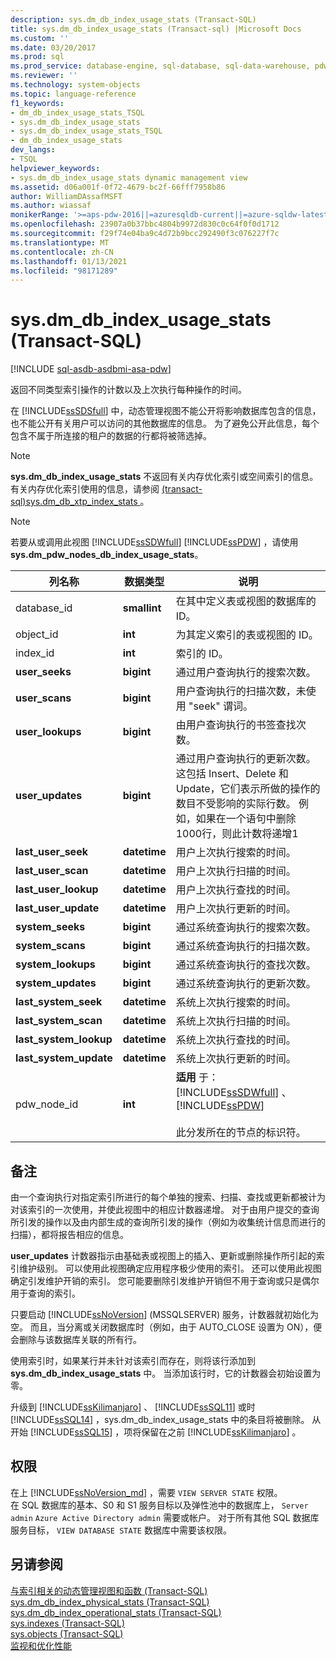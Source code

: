 ```yaml
---
description: sys.dm_db_index_usage_stats (Transact-SQL)
title: sys.dm_db_index_usage_stats (Transact-sql) |Microsoft Docs
ms.custom: ''
ms.date: 03/20/2017
ms.prod: sql
ms.prod_service: database-engine, sql-database, sql-data-warehouse, pdw
ms.reviewer: ''
ms.technology: system-objects
ms.topic: language-reference
f1_keywords:
- dm_db_index_usage_stats_TSQL
- sys.dm_db_index_usage_stats
- sys.dm_db_index_usage_stats_TSQL
- dm_db_index_usage_stats
dev_langs:
- TSQL
helpviewer_keywords:
- sys.dm_db_index_usage_stats dynamic management view
ms.assetid: d06a001f-0f72-4679-bc2f-66fff7958b86
author: WilliamDAssafMSFT
ms.author: wiassaf
monikerRange: '>=aps-pdw-2016||=azuresqldb-current||=azure-sqldw-latest||>=sql-server-2016||>=sql-server-linux-2017||=azuresqldb-mi-current'
ms.openlocfilehash: 23907a0b37bbc4804b9972d830c0c64f0f0d1712
ms.sourcegitcommit: f29f74e04ba9c4d72b9bcc292490f3c076227f7c
ms.translationtype: MT
ms.contentlocale: zh-CN
ms.lasthandoff: 01/13/2021
ms.locfileid: "98171289"
---
```

# <a name="sysdm_db_index_usage_stats-transact-sql"></a>sys.dm_db_index_usage_stats (Transact-SQL)
[!INCLUDE [sql-asdb-asdbmi-asa-pdw](../../includes/applies-to-version/sql-asdb-asdbmi-asa-pdw.md)]

  返回不同类型索引操作的计数以及上次执行每种操作的时间。  
  
 在 [!INCLUDE[ssSDSfull](../../includes/sssdsfull-md.md)] 中，动态管理视图不能公开将影响数据库包含的信息，也不能公开有关用户可以访问的其他数据库的信息。 为了避免公开此信息，每个包含不属于所连接的租户的数据的行都将被筛选掉。  
  
> [!NOTE]  
>  **sys.dm_db_index_usage_stats** 不返回有关内存优化索引或空间索引的信息。 有关内存优化索引使用的信息，请参阅 [&#40;transact-sql&#41;sys.dm_db_xtp_index_stats ](../../relational-databases/system-dynamic-management-views/sys-dm-db-xtp-index-stats-transact-sql.md)。  
  
> [!NOTE]  
>  若要从或调用此视图 [!INCLUDE[ssSDWfull](../../includes/sssdwfull-md.md)] [!INCLUDE[ssPDW](../../includes/sspdw-md.md)] ，请使用 **sys.dm_pdw_nodes_db_index_usage_stats**。  
  
|列名称|数据类型|说明|  
|-----------------|---------------|-----------------|  
|database_id|**smallint**|在其中定义表或视图的数据库的 ID。|  
|object_id|**int**|为其定义索引的表或视图的 ID。|  
|index_id|**int**|索引的 ID。|  
|**user_seeks**|**bigint**|通过用户查询执行的搜索次数。|  
|**user_scans**|**bigint**|用户查询执行的扫描次数，未使用 "seek" 谓词。|  
|**user_lookups**|**bigint**|由用户查询执行的书签查找次数。|  
|**user_updates**|**bigint**|通过用户查询执行的更新次数。 这包括 Insert、Delete 和 Update，它们表示所做的操作的数目不受影响的实际行数。 例如，如果在一个语句中删除1000行，则此计数将递增1|  
|**last_user_seek**|**datetime**|用户上次执行搜索的时间。|  
|**last_user_scan**|**datetime**|用户上次执行扫描的时间。|  
|**last_user_lookup**|**datetime**|用户上次执行查找的时间。|  
|**last_user_update**|**datetime**|用户上次执行更新的时间。|  
|**system_seeks**|**bigint**|通过系统查询执行的搜索次数。|  
|**system_scans**|**bigint**|通过系统查询执行的扫描次数。|  
|**system_lookups**|**bigint**|通过系统查询执行的查找次数。|  
|**system_updates**|**bigint**|通过系统查询执行的更新次数。|  
|**last_system_seek**|**datetime**|系统上次执行搜索的时间。|  
|**last_system_scan**|**datetime**|系统上次执行扫描的时间。|  
|**last_system_lookup**|**datetime**|系统上次执行查找的时间。|  
|**last_system_update**|**datetime**|系统上次执行更新的时间。|  
|pdw_node_id|**int**|**适用** 于： [!INCLUDE[ssSDWfull](../../includes/sssdwfull-md.md)] 、 [!INCLUDE[ssPDW](../../includes/sspdw-md.md)]<br /><br /> 此分发所在的节点的标识符。|  
  
## <a name="remarks"></a>备注  
 由一个查询执行对指定索引所进行的每个单独的搜索、扫描、查找或更新都被计为对该索引的一次使用，并使此视图中的相应计数器递增。 对于由用户提交的查询所引发的操作以及由内部生成的查询所引发的操作（例如为收集统计信息而进行的扫描），都将报告相应的信息。  
  
 **user_updates** 计数器指示由基础表或视图上的插入、更新或删除操作所引起的索引维护级别。 可以使用此视图确定应用程序极少使用的索引。 还可以使用此视图确定引发维护开销的索引。 您可能要删除引发维护开销但不用于查询或只是偶尔用于查询的索引。  
  
 只要启动 [!INCLUDE[ssNoVersion](../../includes/ssnoversion-md.md)] (MSSQLSERVER) 服务，计数器就初始化为空。 而且，当分离或关闭数据库时（例如，由于 AUTO_CLOSE 设置为 ON），便会删除与该数据库关联的所有行。  
  
 使用索引时，如果某行并未针对该索引而存在，则将该行添加到 **sys.dm_db_index_usage_stats** 中。 当添加该行时，它的计数器会初始设置为零。  
  
 升级到 [!INCLUDE[ssKilimanjaro](../../includes/sskilimanjaro-md.md)] 、 [!INCLUDE[ssSQL11](../../includes/sssql11-md.md)] 或时 [!INCLUDE[ssSQL14](../../includes/sssql14-md.md)] ，sys.dm_db_index_usage_stats 中的条目将被删除。 从开始 [!INCLUDE[ssSQL15](../../includes/sssql16-md.md)] ，项将保留在之前 [!INCLUDE[ssKilimanjaro](../../includes/sskilimanjaro-md.md)] 。  
  
## <a name="permissions"></a>权限  
在上 [!INCLUDE[ssNoVersion_md](../../includes/ssnoversion-md.md)] ，需要 `VIEW SERVER STATE` 权限。   
在 SQL 数据库的基本、S0 和 S1 服务目标以及弹性池中的数据库上， `Server admin` `Azure Active Directory admin` 需要或帐户。 对于所有其他 SQL 数据库服务目标， `VIEW DATABASE STATE` 数据库中需要该权限。  
  
## <a name="see-also"></a>另请参阅  

 [与索引相关的动态管理视图和函数 &#40;Transact-SQL&#41;](../../relational-databases/system-dynamic-management-views/index-related-dynamic-management-views-and-functions-transact-sql.md)   
 [sys.dm_db_index_physical_stats (Transact-SQL)](../../relational-databases/system-dynamic-management-views/sys-dm-db-index-physical-stats-transact-sql.md)   
 [sys.dm_db_index_operational_stats (Transact-SQL)](../../relational-databases/system-dynamic-management-views/sys-dm-db-index-operational-stats-transact-sql.md)   
 [sys.indexes (Transact-SQL)](../../relational-databases/system-catalog-views/sys-indexes-transact-sql.md)   
 [sys.objects (Transact-SQL)](../../relational-databases/system-catalog-views/sys-objects-transact-sql.md)   
 [监视和优化性能](../../relational-databases/performance/monitor-and-tune-for-performance.md)  
  
  



